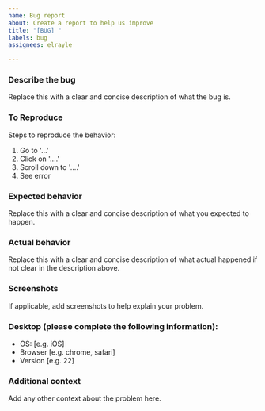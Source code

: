 ```yaml
---
name: Bug report
about: Create a report to help us improve
title: "[BUG] "
labels: bug
assignees: elrayle

---
```


### Describe the bug
Replace this with a clear and concise description of what the bug is.

### To Reproduce
Steps to reproduce the behavior:
1. Go to '...'
2. Click on '....'
3. Scroll down to '....'
4. See error

### Expected behavior
Replace this with a clear and concise description of what you expected to happen.

### Actual behavior
Replace this with a clear and concise description of what actual happened if not clear in the description above.

### Screenshots
If applicable, add screenshots to help explain your problem.

### Desktop (please complete the following information):
 - OS: [e.g. iOS]
 - Browser [e.g. chrome, safari]
 - Version [e.g. 22]

### Additional context
Add any other context about the problem here.
